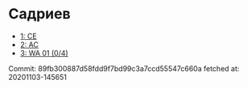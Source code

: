 # Садриев
- [1: CE](1.md)
- [2: AC](2.md)
- [3: WA 01 (0/4)](3.md)

Commit: 89fb300887d58fdd9f7bd99c3a7ccd55547c660a
 fetched at: 20201103-145651
